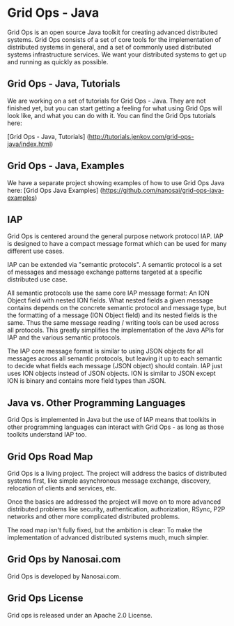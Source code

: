 # Grid Ops - Java
Grid Ops is an open source Java toolkit for creating advanced distributed systems.
Grid Ops consists of a set of core tools for the implementation of
distributed systems in general, and a set of commonly used distributed
systems infrastructure services. We want your distributed systems to
get up and running as quickly as possible.

## Grid Ops - Java, Tutorials
We are working on a set of tutorials for Grid Ops - Java. They are not finished yet, but 
you can start getting a feeling for what using Grid Ops will look like, and what you
can do with it. You can find the Grid Ops tutorials here:

[Grid Ops - Java, Tutorials] (http://tutorials.jenkov.com/grid-ops-java/index.html)

## Grid Ops - Java, Examples
We have a separate project showing examples of how to use Grid Ops Java
here: [Grid Ops Java Examples] (https://github.com/nanosai/grid-ops-java-examples)

## IAP
Grid Ops is centered around the general purpose network protocol IAP.
IAP is designed to have a compact message format which can be used
for many different use cases.

IAP can be extended via "semantic protocols". A semantic protocol is a set
of messages and message exchange patterns targeted at a specific distributed
use case.

All semantic protocols use the same core IAP message format: An ION Object
field with nested ION fields. What nested fields a given message contains
 depends on the concrete semantic protocol and message type, but the formatting
 of a message (ION Object field) and its nested fields is the same.
Thus the same message reading / writing tools can be used across all protocols.
This greatly simplifies the implementation of the Java APIs for IAP and the
various semantic protocols.

The IAP core message format is similar to using JSON objects for all
messages across all semantic protocols, but leaving it up to each semantic
to decide what fields each message (JSON object) should contain. IAP
just uses ION objects instead of JSON objects. ION is similar to JSON
except ION is binary and contains more field types than JSON.


## Java vs. Other Programming Languages
Grid Ops is implemented in Java but the use of IAP means that toolkits
in other programming languages can interact with Grid Ops - as long as those
toolkits understand IAP too.


## Grid Ops Road Map
Grid Ops is a living project. The project will address the basics of distributed
systems first, like simple asynchronous message exchange, discovery, relocation
of clients and services, etc.

Once the basics are addressed the project will move on to more advanced
distributed problems like security, authentication, authorization, RSync,
P2P networks and other more complicated distributed problems.

The road map isn't fully fixed, but the ambition is clear:
To make the implementation of advanced distributed systems much, much
simpler.


## Grid Ops by Nanosai.com
Grid Ops is developed by Nanosai.com.

## Grid Ops License
Grid ops is released under an Apache 2.0 License.


